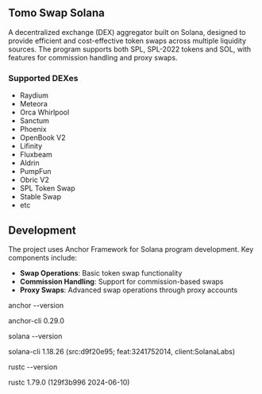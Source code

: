 ## Tomo Swap Solana

A decentralized exchange (DEX) aggregator built on Solana, designed to provide efficient and cost-effective token swaps across multiple liquidity sources. The program supports both SPL, SPL-2022 tokens and SOL, with features for commission handling and proxy swaps.

### Supported DEXes

-   Raydium
-   Meteora
-   Orca Whirlpool
-   Sanctum
-   Phoenix
-   OpenBook V2
-   Lifinity
-   Fluxbeam
-   Aldrin
-   PumpFun
-   Obric V2
-   SPL Token Swap
-   Stable Swap
-   etc

## Development

The project uses Anchor Framework for Solana program development. Key components include:

-   **Swap Operations**: Basic token swap functionality
-   **Commission Handling**: Support for commission-based swaps
-   **Proxy Swaps**: Advanced swap operations through proxy accounts

anchor --version

anchor-cli 0.29.0

solana --version

solana-cli 1.18.26 (src:d9f20e95; feat:3241752014, client:SolanaLabs)

rustc --version

rustc 1.79.0 (129f3b996 2024-06-10)

